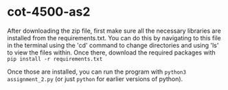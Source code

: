 # cot-4500-as2
After downloading the zip file, first make sure all the necessary libraries are installed from the requirements.txt. You can do this by navigating to this file in the terminal using the 'cd' command to change directories and using 'ls' to view the files within. 
Once there, download the required packages with ```pip install -r requirements.txt```

Once those are installed, you can run the program with ```python3 assignment_2.py``` (or just ```python``` for earlier versions of python).
